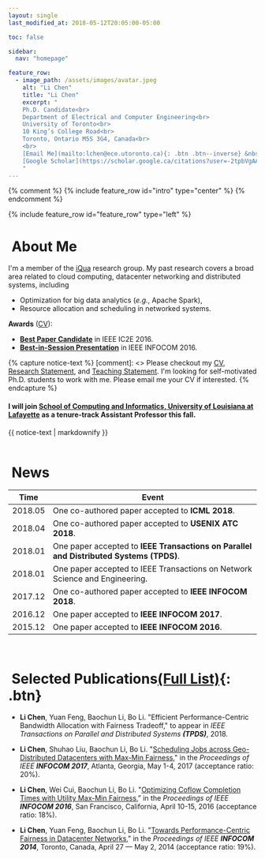 ```yaml
---
layout: single
last_modified_at: 2018-05-12T20:05:00-05:00

toc: false

sidebar:
  nav: "homepage"

feature_row:
  - image_path: /assets/images/avatar.jpeg
    alt: "Li Chen"
    title: "Li Chen"
    excerpt: "
    Ph.D. Candidate<br>
    Department of Electrical and Computer Engineering<br>
    University of Toronto<br>
    10 King’s College Road<br>
    Toronto, Ontario M5S 3G4, Canada<br>
    <br>
    [Email Me](mailto:lchen@ece.utoronto.ca){: .btn .btn--inverse} &nbsp;
    [Google Scholar](https://scholar.google.ca/citations?user=-2tpbVgAAAAJ&hl=zh-CN&citsig=AMstHGSNmAVMw8evMrAM4EHoX6svuzxzxQ){: .btn .btn--inverse}
    "
---
```


{% comment %}
{% include feature_row id="intro" type="center" %}
{% endcomment %}

{% include feature_row id="feature_row" type="left" %}

# <i class="fa fa-microchip fa-fw"></i>&nbsp;About Me

I'm a member of the [iQua](http://iqua.ece.toronto.edu) research group. My past research covers a broad area related to cloud computing, datacenter networking and distributed systems, including
* Optimization for big data analytics (*e.g.*, Apache Spark),
* Resource allocation and scheduling in networked systems.

**Awards** ([CV](/assets/docs/CV.pdf)): 
* [**Best Paper Candidate**](http://conferences.computer.org/IC2E/2016/program.htm) in IEEE IC2E 2016.
* [**Best-in-Session Presentation**](http://infocom2016.ieee-infocom.org/program/main-technical-program) in IEEE INFOCOM 2016.

{% capture notice-text %}
[comment]: <> Please checkout my [CV](/assets/docs/CV.pdf), [Research Statement](/assets/docs/research_statement.pdf), and [Teaching Statement](/assets/docs/teaching_statement.pdf).
I'm looking for self-motivated Ph.D. students to work with me. Please email me your CV if interested.
{% endcapture %}

<div class="notice--success">
  <h4>I will join <a href="https://computing.louisiana.edu">School of Computing and Informatics, University of Louisiana at Lafayette</a> as a tenure-track Assistant Professor this fall. </h4>
  {{ notice-text | markdownify }}
</div>

<br>

# <i class="fa fa-newspaper fa-fw"></i>&nbsp;News

| Time  | Event |
|-------|-------|
|2018.05| One co-authored paper accepted to **ICML 2018**.|
|2018.04| One co-authored paper accepted to **USENIX ATC 2018**.|
|2018.01| One paper accepted to **IEEE Transactions on Parallel and Distributed Systems (TPDS)**.|
|2018.01| One paper accepted to IEEE Transactions on Network Science and Engineering.|
|2017.12| One co-authored paper accepted to **IEEE INFOCOM 2018**.|
|2016.12| One paper accepted to **IEEE INFOCOM 2017**.|
|2015.12| One paper accepted to **IEEE INFOCOM 2016**.|

<br>


# <i class="fa fa-book fa-fw"></i>&nbsp;Selected Publications[(Full List)](/publications){: .btn}

+ **Li Chen**, Yuan Feng, Baochun Li, Bo Li. "Efficient Performance-Centric Bandwidth Allocation with Fairness Tradeoff," to appear in *IEEE Transactions on Parallel and Distributed Systems* ***(TPDS)***, 2018.

+ **Li Chen**, Shuhao Liu, Baochun Li, Bo Li. "[Scheduling Jobs across Geo-Distributed Datacenters with Max-Min Fairness](http://iqua.ece.toronto.edu/papers/lchen-infocom17.pdf)," in the *Proceedings of IEEE* ***INFOCOM 2017***, Atlanta, Georgia, May 1-4, 2017 (acceptance ratio: 20%).

+ **Li Chen**, Wei Cui, Baochun Li, Bo Li. "[Optimizing Coflow Completion Times with Utility Max-Min Fairness](http://iqua.ece.toronto.edu/papers/lchen-infocom16.pdf),” in the *Proceedings of IEEE* ***INFOCOM 2016***, San Francisco, California, April 10-15, 2016 (acceptance ratio: 18%).

+ **Li Chen**, Yuan Feng, Baochun Li, Bo Li. "[Towards Performance-Centric Fairness in Datacenter Networks](http://iqua.ece.toronto.edu/papers/lchen-infocom14.pdf)," in the *Proceedings of IEEE* ***INFOCOM 2014***, Toronto, Canada, April 27 — May 2, 2014 (acceptance ratio: 19%).
